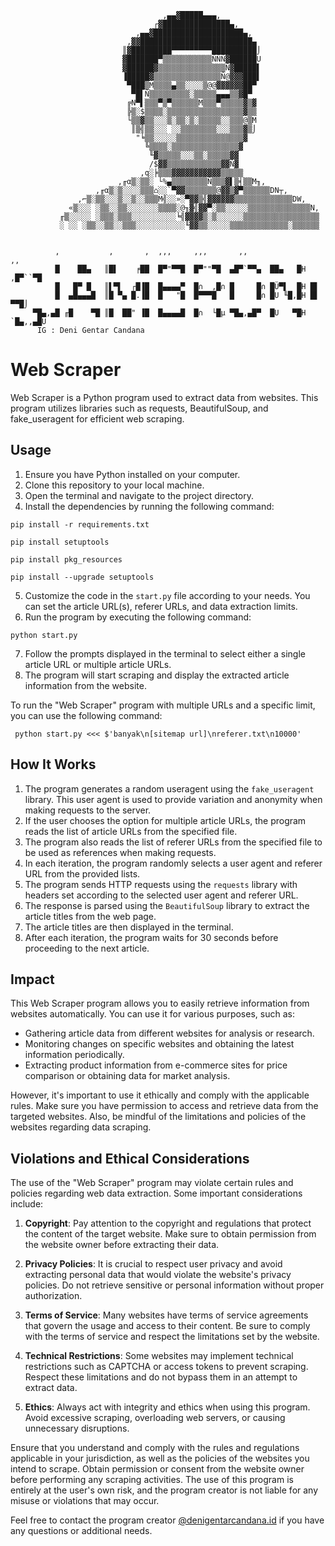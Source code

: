 
     
     
                                      ,▄▄▓█████▄▄▄,
                                    ┌▓███████████████▄,
                                ,▄▄▓████████████████████▄,
                              ,▓▓█████████████████████████▄
                             ║▓█████████▀▀▀▀▀▀▀▀▀██████████⌡
                             ▓███████▀▒▒▒▒▒▒▒▒▒▒▒ÑÑÑ▓██████U
                             ▓██████▓▒▒▒▒▒▒▒▒▒▒▒▒▒▒▒Ñ▓█████▌
                             ▐█████▓▒▒▒▒▒▒▒▒▒▒▒▒▒▒▒Ñ@▓▓▓███▌
                              ▀███▒M▒▒▒▒▄▒▒░░░░▒@@▓▓▓▓▓▓██▀
                               ▀█▌Ñ▒▒▒▒▒▒▒▒▒░▒▒▒▒▒▄▄▄▒▒▓█▀
                              ╔N▀▌▒▒▒▀▒▀▒▒▒▒▒▒M▒▒▒▀▒▒▒▒▒▓▒▓
                              ╠▒░$▒▒▒▒░▒▒▒▒▒▒▒▒▒▒▒▒▒▒▒▒▒▓▒▒
                              └▒▒▓▒▒░░░▒░▒▒░▒░▒▒▒▒▒░░▒▒▒@▒M
                               ║▒╣▒▒░░░ ░░▒▒▒▒▒▒▒▒░░░▒▒▒▓▒⌡
                                "╘▒▒░░░░░▒▒▒▒▒▒▒▒▒▒▒▒▒▒▒▓
                                  ╚▒▒▒▒░▒▒▒▒▒▒▒▒▒▒▒▒▒▒▒▓
                                   ╙▓▒▒▒▒▒░░░▒▒░▒▒▒▒▒▓▓
                                   /$▓▓▒▒▒▒▒▒▒▒▒▒▒▒▓▓Ñ▓
                                 ,q░╞▒▒▒▓▓▓▓▓▓▓▓▓▓▓▒▒▒▒▒
                            ,╓α▒░▒▒░ └%▄▒▒▒▒▒▒▒▒Ñ▒▒▒▓▌▒╡▒▒M╖,
                       ,╓α▒░▒░░░░▒▒▒⌂░░`▀▓▓▒▒▒▒▒▒▒@▓▓▒▓▀▒▒▒▒▒▒DN┬,
                   ,⌐▒░▒▒░░░▒░░▒░░▒▒▒M╣░░»░▀▓▓▒╣▓▓▓▓▓▓▒▒▒▒▒▒▒▒▒▒▒▒▒DW,
                 «▒░░░ ░▒▒░░▒▒░░░░░░░▒▒▒▒░@╖▓╣▓▓▀░▒▒░░░░░▒▒▒▒▒▒▒▒▒▒▒▒▒▒N,
               ╓▒░░░░░ ░▒▒▒░▒▒▒░░░░░░░░░░╘╣▓▓▓▓▒░▒░░░░░░▒▒▒▒▒▒▒▒▒▒▒▒▒▒▒▒▒
               ░ ░░ ░▒▒░░▒▒░░▒▒▒░░░░░░░░░░░╙▓▓▒▒░░░░░▒▒▒▒▒▒▒▒▒▒▒▒▒░▒▒▒▒▒▒
     
     
              ,           ,       ,  ,,,     ,,,       ,,                 ,,
              █    ██▄   ║█▌    ╒██  █▀"▀▀█  █▀""▀█  ▄█▀`▀▀▄  ██▄   █H ,█▀``▀█
              █   █▀ █   ║▌▀▌  ┌█▐█  █▄▄▄▄▀  █∩  ,█∩ █     █∩ █Ü▀▌  █H █▌
              █  ▄█▄▄▄█  ║█ ▀▄ █.▐█  █   "█  █▀▀▀█   █     █∩ █U ╙█,█H █▌  ▀▀█⌡
         ▀█▄,▄█ ╓█    ▀█ ║█  ██" ▐█  █▄▄▄▄█  █∩  └█µ ▀█▄,▄█▀  █U   ▀█H `█▄,,▄█U
          IG : Deni Gentar Candana
     
    

# Web Scraper

Web Scraper is a Python program used to extract data from websites. This program utilizes libraries such as requests, BeautifulSoup, and fake_useragent for efficient web scraping.

## Usage

1. Ensure you have Python installed on your computer.
2. Clone this repository to your local machine.
3. Open the terminal and navigate to the project directory.
4. Install the dependencies by running the following command:

`pip install -r requirements.txt`

`pip install setuptools`

`pip install pkg_resources`

`pip install --upgrade setuptools`

5. Customize the code in the `start.py` file according to your needs. You can set the article URL(s), referer URLs, and data extraction limits.
6. Run the program by executing the following command:

`python start.py`

7. Follow the prompts displayed in the terminal to select either a single article URL or multiple article URLs.
8. The program will start scraping and display the extracted article information from the website.




To run the "Web Scraper" program with multiple URLs and a specific limit, you can use the following command:


` python start.py <<< $'banyak\n[sitemap url]\nreferer.txt\n10000'`

## How It Works

1. The program generates a random useragent using the `fake_useragent` library. This user agent is used to provide variation and anonymity when making requests to the server.
2. If the user chooses the option for multiple article URLs, the program reads the list of article URLs from the specified file.
3. The program also reads the list of referer URLs from the specified file to be used as references when making requests.
4. In each iteration, the program randomly selects a user agent and referer URL from the provided lists.
5. The program sends HTTP requests using the `requests` library with headers set according to the selected user agent and referer URL.
6. The response is parsed using the `BeautifulSoup` library to extract the article titles from the web page.
7. The article titles are then displayed in the terminal.
8. After each iteration, the program waits for 30 seconds before proceeding to the next article.

## Impact

This Web Scraper program allows you to easily retrieve information from websites automatically. You can use it for various purposes, such as:

- Gathering article data from different websites for analysis or research.
- Monitoring changes on specific websites and obtaining the latest information periodically.
- Extracting product information from e-commerce sites for price comparison or obtaining data for market analysis.

However, it's important to use it ethically and comply with the applicable rules. Make sure you have permission to access and retrieve data from the targeted websites. Also, be mindful of the limitations and policies of the websites regarding data scraping.

## Violations and Ethical Considerations

The use of the "Web Scraper" program may violate certain rules and policies regarding web data extraction. Some important considerations include:

1. **Copyright**: Pay attention to the copyright and regulations that protect the content of the target website. Make sure to obtain permission from the website owner before extracting their data.

2. **Privacy Policies**: It is crucial to respect user privacy and avoid extracting personal data that would violate the website's privacy policies. Do not retrieve sensitive or personal information without proper authorization.

3. **Terms of Service**: Many websites have terms of service agreements that govern the usage and access to their content. Be sure to comply with the terms of service and respect the limitations set by the website.

4. **Technical Restrictions**: Some websites may implement technical restrictions such as CAPTCHA or access tokens to prevent scraping. Respect these limitations and do not bypass them in an attempt to extract data.

5. **Ethics**: Always act with integrity and ethics when using this program. Avoid excessive scraping, overloading web servers, or causing unnecessary disruptions.

Ensure that you understand and comply with the rules and regulations applicable in your jurisdiction, as well as the policies of the websites you intend to scrape. Obtain permission or consent from the website owner before performing any scraping activities. The use of this program is entirely at the user's own risk, and the program creator is not liable for any misuse or violations that may occur.

Feel free to contact the program creator [@denigentarcandana.id](https://www.instagram.com/denigentarcandana.id/) if you have any questions or additional needs.


